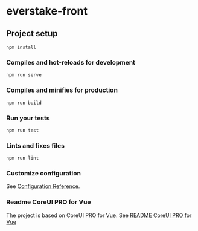 # everstake-front

## Project setup
```
npm install
```

### Compiles and hot-reloads for development
```
npm run serve
```

### Compiles and minifies for production
```
npm run build
```

### Run your tests
```
npm run test
```

### Lints and fixes files
```
npm run lint
```

### Customize configuration
See [Configuration Reference](https://cli.vuejs.org/config/).

### Readme CoreUI PRO for Vue
The project is based on CoreUI PRO for Vue.
See [README CoreUI PRO for Vue](./README-core-ui-pro-for-vue.md)
